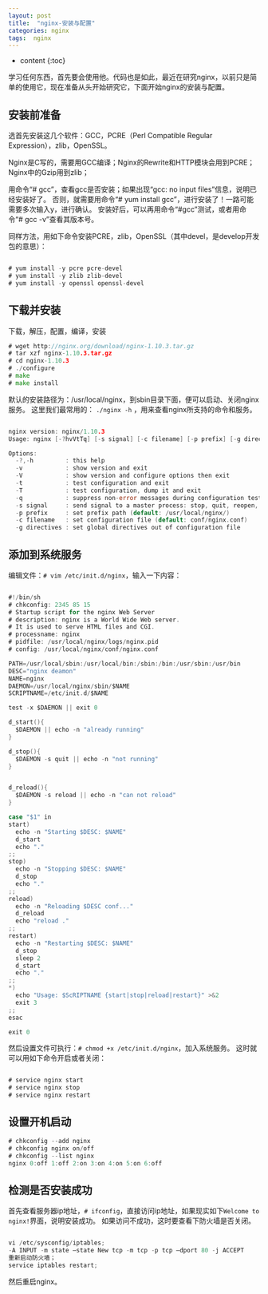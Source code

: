 ```yaml
---
layout: post
title:  "nginx-安装与配置"
categories: nginx
tags:  nginx
---
```



* content
{:toc}

学习任何东西，首先要会使用他。代码也是如此，最近在研究nginx，以前只是简单的使用它，现在准备从头开始研究它，下面开始nginx的安装与配置。

<!--excerpt-->

## 安装前准备

选首先安装这几个软件：GCC，PCRE（Perl Compatible Regular Expression），zlib，OpenSSL。

Nginx是C写的，需要用GCC编译；Nginx的Rewrite和HTTP模块会用到PCRE；Nginx中的Gzip用到zlib；

用命令“# gcc”，查看gcc是否安装；如果出现“gcc: no input files”信息，说明已经安装好了。
否则，就需要用命令“# yum install gcc”，进行安装了！一路可能需要多次输入y，进行确认。
安装好后，可以再用命令“#gcc”测试，或者用命令“# gcc -v”查看其版本号。

同样方法，用如下命令安装PCRE，zlib，OpenSSL（其中devel，是develop开发包的意思）：

```go

# yum install -y pcre pcre-devel
# yum install -y zlib zlib-devel
# yum install -y openssl openssl-devel

```

## 下载并安装

下载，解压，配置，编译，安装

```go
# wget http://nginx.org/download/nginx-1.10.3.tar.gz
# tar xzf nginx-1.10.3.tar.gz
# cd nginx-1.10.3
# ./configure
# make
# make install

```
默认的安装路径为：/usr/local/nginx，到sbin目录下面，便可以启动、关闭nginx服务。
这里我们最常用的：  `./nginx -h` ，用来查看nginx所支持的命令和服务。

```go

nginx version: nginx/1.10.3
Usage: nginx [-?hvVtTq] [-s signal] [-c filename] [-p prefix] [-g directives]

Options:
  -?,-h         : this help
  -v            : show version and exit
  -V            : show version and configure options then exit
  -t            : test configuration and exit
  -T            : test configuration, dump it and exit
  -q            : suppress non-error messages during configuration testing
  -s signal     : send signal to a master process: stop, quit, reopen, reload
  -p prefix     : set prefix path (default: /usr/local/nginx/)
  -c filename   : set configuration file (default: conf/nginx.conf)
  -g directives : set global directives out of configuration file

```
## 添加到系统服务

编辑文件：`# vim /etc/init.d/nginx`，输入一下内容：

```go

#!/bin/sh
# chkconfig: 2345 85 15
# Startup script for the nginx Web Server
# description: nginx is a World Wide Web server.
# It is used to serve HTML files and CGI.
# processname: nginx
# pidfile: /usr/local/nginx/logs/nginx.pid
# config: /usr/local/nginx/conf/nginx.conf

PATH=/usr/local/sbin:/usr/local/bin:/sbin:/bin:/usr/sbin:/usr/bin
DESC="nginx deamon"
NAME=nginx
DAEMON=/usr/local/nginx/sbin/$NAME
SCRIPTNAME=/etc/init.d/$NAME

test -x $DAEMON || exit 0

d_start(){
  $DAEMON || echo -n "already running"
}

d_stop(){
  $DAEMON -s quit || echo -n "not running"
}


d_reload(){
  $DAEMON -s reload || echo -n "can not reload"
}

case "$1" in
start)
  echo -n "Starting $DESC: $NAME"
  d_start
  echo "."
;;
stop)
  echo -n "Stopping $DESC: $NAME"
  d_stop
  echo "."
;;
reload)
  echo -n "Reloading $DESC conf..."
  d_reload
  echo "reload ."
;;
restart)
  echo -n "Restarting $DESC: $NAME"
  d_stop
  sleep 2
  d_start
  echo "."
;;
*)
  echo "Usage: $ScRIPTNAME {start|stop|reload|restart}" >&2
  exit 3
;;
esac

exit 0

```

然后设置文件可执行：`# chmod +x /etc/init.d/nginx`，加入系统服务。
这时就可以用如下命令开启或者关闭：

```go

# service nginx start
# service nginx stop
# service nginx restart

```

## 设置开机启动

```go
# chkconfig --add nginx
# chkconfig nginx on/off
# chkconfig --list nginx
nginx 0:off 1:off 2:on 3:on 4:on 5:on 6:off

```
## 检测是否安装成功

首先查看服务器ip地址，`# ifconfig`，直接访问ip地址，如果现实如下`Welcome to nginx!`界面，说明安装成功。
如果访问不成功，这时要查看下防火墙是否关闭。

```go

vi /etc/sysconfig/iptables;
-A INPUT -m state –state New tcp -m tcp -p tcp –dport 80 -j ACCEPT
重新启动防火墙；
service iptables restart;


```
然后重启nginx。





